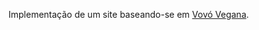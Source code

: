 Implementação de um site baseando-se em <a href="www.vovovegana.com.br" target="_blank">Vovó Vegana</a>.
